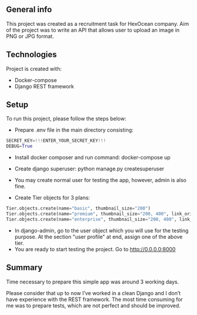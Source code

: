 ## General info
This project was created as a recruitment task for HexOcean company.
Aim of the project was to write an API that allows user to upload an image in PNG or JPG format.

## Technologies
Project is created with:
* Docker-compose
* Django REST framework

## Setup
To run this project, please follow the steps below:
* Prepare .env file in the main directory consisting:
```python
SECRET_KEY=!!!ENTER_YOUR_SECRET_KEY!!!
DEBUG=True
```
*  Install docker composer and run command:
docker-compose up

* Create django superuser:
python manage.py createsuperuser
 
* You may create normal user for testing the app, however, admin is also fine.

* Create Tier objects for 3 plans:
```python
Tier.objects.create(name="basic", thumbnail_size="200")
Tier.objects.create(name="premium", thumbnail_size="200, 400", link_orig=True)
Tier.objects.create(name="enterprise", thumbnail_size="200, 400", link_orig=True, link_expir=True)
```
* In django-admin, go to the user object which you will use for the testing purpose. At the section "user profile" at end, assign one of the above tier.
* You are ready to start testing the project. Go to http://0.0.0.0:8000 

## Summary

Time necessary to prepare this simple app was around 3 working days.

Please consider that up to now I’ve worked in a clean Django and I don’t have experience with the REST framework. The most time consuming for me was to prepare tests, which are not perfect and should be improved.
